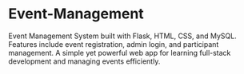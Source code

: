 # Event-Management
Event Management System built with Flask, HTML, CSS, and MySQL. Features include event registration, admin login, and participant management. A simple yet powerful web app for learning full-stack development and managing events efficiently.
